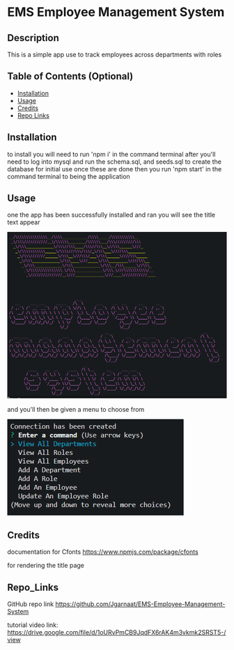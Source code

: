 # EMS Employee Management System

## Description

This is a simple app use to track employees across departments with roles

## Table of Contents (Optional)

- [Installation](#installation)
- [Usage](#usage)
- [Credits](#credits)
- [Repo Links](#repo_links)

## Installation

to install you will need to run 'npm i' in the command terminal
after you'll need to log into mysql and run the schema.sql, and seeds.sql to create the database for initial use
once these are done then you run 'npm start' in the command terminal to being the application

## Usage

one the app has been successfully installed and ran you will see the title text appear

![Alt text](<img/EMS Load.png>)

and you'll then be given a menu to choose from

![Alt text](<img/EMS title.png>)


## Credits

documentation for Cfonts https://www.npmjs.com/package/cfonts

for rendering the title page

## Repo_Links

GitHub repo link https://github.com/Jgarnaat/EMS-Employee-Management-System

tutorial video link: https://drive.google.com/file/d/1oURvPmCB9JqdFX6rAK4m3vkmk2SRST5-/view